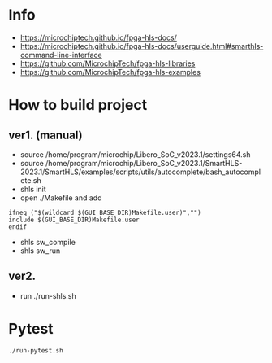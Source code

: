 # Info
* https://microchiptech.github.io/fpga-hls-docs/
* https://microchiptech.github.io/fpga-hls-docs/userguide.html#smarthls-command-line-interface
* https://github.com/MicrochipTech/fpga-hls-libraries
* https://github.com/MicrochipTech/fpga-hls-examples

# How to build project
## ver1. (manual)
* source /home/program/microchip/Libero_SoC_v2023.1/settings64.sh
* source /home/program/microchip/Libero_SoC_v2023.1/SmartHLS-2023.1/SmartHLS/examples/scripts/utils/autocomplete/bash_autocomplete.sh
* shls init
* open ./Makefile and add

```
ifneq ("$(wildcard $(GUI_BASE_DIR)Makefile.user)","")
include $(GUI_BASE_DIR)Makefile.user
endif
```

* shls sw_compile
* shls sw_run

## ver2.
* run ./run-shls.sh


# Pytest

``` sh
./run-pytest.sh
```
